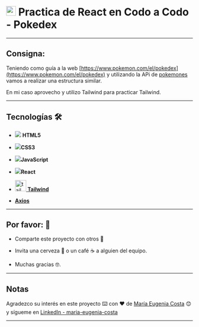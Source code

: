 # <img width="26" height="26" src="https://img.icons8.com/office/26/react.png" alt="react"/> Practica de React en Codo a Codo - Pokedex

---

## Consigna:


Teniendo como guía a la web [https://www.pokemon.com/el/pokedex](https://www.pokemon.com/el/pokedex) y utilizando la APi de [pokemones](https://pokeapi.co/) vamos a realizar una estructura similar.

En mi caso aprovecho y utilizo Tailwind para practicar Tailwind.

---

## Tecnologías 🛠️


- <img src="https://img.icons8.com/color/30/null/html-5--v1.png"/> **HTML5** 

- <img src="https://img.icons8.com/color/30/null/css3.png"/>**CSS3**

- <img src="https://img.icons8.com/color/30/null/javascript--v1.png"/>**JavaScript** 

- <img src="https://img.icons8.com/bubbles/30/null/react.png"/>**React**

- [<img width="30" height="30" src="https://img.icons8.com/color/30/tailwind_css.png" alt="tailwind_css"/> **Tailwind**](https://tailwindcss.com/)

- [**Axios**](https://axios-http.com/)

---

## Por favor: 🎁

* Comparte este proyecto con otros 📢

* Invita una cerveza 🍺 o un café ☕ a alguien del equipo.

* Muchas gracias 🤓.

---

## Notas

Agradezco su interés en este proyecto ⌨️ con ❤️ de [María Eugenia Costa](https://github.com/eugenia1984) 😊 y sígueme en [LinkedIn - maria-eugenia-costa](https://www.linkedin.com/in/maria-eugenia-costa/)


---
